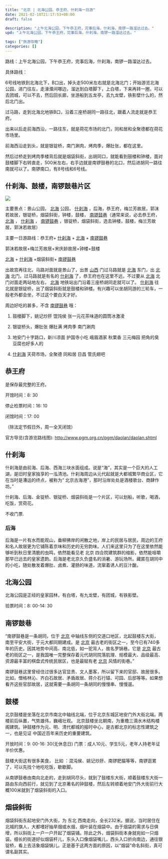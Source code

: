 ```yaml
---
title: "北京 | 北海公园、恭王府、什刹海一日游"
date: 2021-02-18T21:17:53+08:00
draft: false

description: "上午北海公园，下午恭王府，完事后海，什刹海，南锣一路溜达过去。"
upd: "上午北海公园，下午恭王府，完事后海，什刹海，南锣一路溜达过去。"

tags: ["旅游攻略"]
categories: []
---
```


路线：上午北海公园，下午恭王府，完事后海，什刹海，南锣一路溜达过去。

<!--more-->

具体路线：

6号线地铁到北海北下，B口出，掉头走500米左右就是北海北门；开始游览北海公园，进门往左，走濠濮间哪边，溜达到白塔脚下，上白塔，下来再转一圈，可以去团城，可以不去，然后回长廊，坐游船到五龙亭，去九龙壁，铁影壁什么的，然后北门出。

过马路，走到北海北地铁B口，沿着三座桥胡同一路往北，跟着人流走就是恭王府。

出来以后走前海西沿，一路往东，就是荷花市场的北门，同和居和全聚德都在荷花市场里。

前海西沿走到头，就是银锭桥，南门涮肉，烤肉季，爆肚张，都在这里。

然后过桥走到烤肉季楼背后就是烟袋斜街，出胡同口，就能看到鼓楼和钟楼，面对鼓楼脚下右转直走，500米左右，右手边就是南锣鼓巷的北口，然后进胡同一路往南就可以了。南锣南口，有8号线和6号线。

## 什刹海、鼓楼，南锣鼓巷片区

![](https://cdn.jsdelivr.net/gh/henrywu97/FigBed@master/2021/20220723152935.png)

主要景点：景山公园， [北海](http://www.mafengwo.cn/travel-scenic-spot/mafengwo/10796.html) 公园， [什刹海](http://www.mafengwo.cn/poi/3472.html) ，后海，恭王府，梅兰芳故居，郭沫若故居，银锭桥，烟袋斜街，钟楼，鼓楼， [南锣鼓巷](http://www.mafengwo.cn/poi/3511.html)（通常来说，必去恭王府， [北海](http://www.mafengwo.cn/travel-scenic-spot/mafengwo/10796.html) ， [什刹海](http://www.mafengwo.cn/poi/3472.html) ， [南锣鼓巷](http://www.mafengwo.cn/poi/3511.html) ，银锭桥，烟袋斜街，选去钟楼，鼓楼，梅兰芳故居，郭沫若故居）

主要一日游路线：恭王府+ [什刹海](http://www.mafengwo.cn/poi/3472.html) + [北海](http://www.mafengwo.cn/travel-scenic-spot/mafengwo/10796.html) + [南锣鼓巷](http://www.mafengwo.cn/poi/3511.html)

郭沫若故居+梅兰芳故居+宋庆龄故居+钟楼+鼓楼

[北海](http://www.mafengwo.cn/travel-scenic-spot/mafengwo/10796.html) + [什刹海](http://www.mafengwo.cn/poi/3472.html) +烟袋斜街+ [南锣鼓巷](http://www.mafengwo.cn/poi/3511.html)

出故宫再往北，马路对面就是景山了，出景 [山西](http://www.mafengwo.cn/travel-scenic-spot/mafengwo/13033.html) 门过马路就是 [北海](http://www.mafengwo.cn/travel-scenic-spot/mafengwo/10796.html) 东门，出 [北海](http://www.mafengwo.cn/travel-scenic-spot/mafengwo/10796.html) 北门，过马路就是有名的 [什刹海](http://www.mafengwo.cn/poi/3472.html) 了，恭王府也在这里不远，不过要从 [北海](http://www.mafengwo.cn/travel-scenic-spot/mafengwo/10796.html) 北门对面走两站地左右， [北海](http://www.mafengwo.cn/travel-scenic-spot/mafengwo/10796.html) 地铁站出门沿着三座桥胡同走就可以了。 [什刹海](http://www.mafengwo.cn/poi/3472.html) 往北就是银锭桥，出了烟袋斜街就是鼓楼和钟楼。有兴趣可以坐胡同游的三轮车，一般老外都会坐，不过这个要白天才好。

周边好吃的甚多，不含 [南锣鼓巷](http://www.mafengwo.cn/poi/3511.html) 哦：

1. 鼓楼脚下，姚记炒肝 馄饨侯 张一元花茶味道的圆筒冰激凌

2. 银锭桥头，爆肚张 爆肚满 烤肉季 南门涮肉

3. 地安门十字路口，新川凉面 护国寺小吃 峨眉酒家 秋栗香 三元梅园 把角的臭豆腐也好多人的

4. [什刹海](http://www.mafengwo.cn/poi/3472.html) 天荷市场，全聚德 同和居 日昌 管氏翅吧

## 恭王府

是保存最完整的王府。

开馆时间：8: 30

停止检票时间：16: 10

闭馆时间：17: 00

（除法定节假日外，周一全天闭馆）

官方导览(含游览路线图): http://www.pgm.org.cn/pgm/daolan/daolan.shtml

## 什刹海

什刹海是由前海、后海、西海三块水面组成。说是“海”，其实是一个巨大的人工湖，是旧时皇家独享的一泓清池。什刹海周边从元代起就是大都城繁华商业区，它在当时是漕运的终点，被称为“ 北京古海港”，那时沿岸处处是酒楼歌台、商肆作坊。”

什刹海、后海、金锭桥、银锭桥、烟袋斜街是一个片区，可以划船，听歌，喝酒，吃饭，赏荷花。

不收门票.

### 后海

后海是一片有水而能观山，垂柳拂岸的闲散之地，岸上的民居与居民，周边的王府和名人故居更为它铺陈着京味和历史的无穷韵味。人们来这里只为了在这里依然能够听到秋日里清脆的虫鸣，依然能看见老 北京 四合院建筑群的缩影，依然能咀嚼那早已远去的皇家遗韵。后海是老北京久负盛名的消暑、游玩场所。藏匿在胡同中的小吃，随处散发着爆肚、卤煮、灌肠的味道，流窜着诱人的豆汁酸。

## 北海公园

北海公园是正经的皇家园林，有白塔，有九龙壁，有团城，有铁影壁。

验票时间：8: 00-14: 30

## 南锣鼓巷

“南锣鼓巷是一条胡同，位于 [北京](https://www.mafengwo.cn/travel-scenic-spot/mafengwo/10065.html) 中轴线东侧的交道口地区，北起鼓楼东大街，南至平安大街，于元大都同期建成。是 [北京](https://www.mafengwo.cn/travel-scenic-spot/mafengwo/10065.html) 最古老的街区之一，至今已有740多年的历史。因其地势中间高、南北低，如一驼背人，故名罗锅巷。它是 [北京](https://www.mafengwo.cn/travel-scenic-spot/mafengwo/10065.html) 最古老的街区之一，是我国唯一完整保存着元代胡同院落肌理、规模最大、品级最高、资源最丰富的棋盘式传统民居区，也是最赋有老 [北京](https://www.mafengwo.cn/travel-scenic-spot/mafengwo/10065.html) 风情的街巷。”

南锣鼓巷这里曾经住过很多达官显贵、文人墨客，所以留下来的官邸、故居很多。比如，僧格林沁、齐白石故居、矛盾故居、蒋介石行辕、可园、后邸等等。如果想看齐这些官邸故居，这就需要一条胡同一条胡同的慢慢串、慢慢遛。

## 鼓楼

北京鼓楼是坐落在北京市南北中轴线北端，位于北京东城区地安门外大街北端。两楼前后纵置，气势雄伟，巍峨壮观。 北京鼓楼坐北朝南，为重檐三滴水木结构楼阁建筑。钟鼓楼作为元、明、清代都城的报时中心，是古都北京的标志性建筑之一，也是见证 中国近百年来历史的重要建筑。

开放时间：9: 00-16: 30(无休息日)
门票：成人10元、学生5元，老年人持老年证半价优惠。

鼓楼大街这有很多美食， 比如 ：混沌侯、姚记炒肝、南锣肥猫等等，南锣逛累了，可以先找个地吃吃饭，歇歇脚。

从南锣鼓巷由南向北走的，走到胡同尽头，就到了鼓楼东大街，顺着鼓楼东大街一路由东向西前行，就见到了北京著名的钟鼓楼，然后左转顺着地安门外大街前行大概100米就到了烟袋斜街的入口。

## 烟袋斜街

烟袋斜街东起地安门外大街，为 东北 西南走向，全长232米。据说，当时居住在北城的旗人，大都嗜好抽旱烟或水烟，烟叶装在烟袋中。由于烟袋的需求与日俱增，所以斜街上一户一户开起了烟袋铺。除此之外，烟袋斜街本身就宛如一只烟袋。细长的街道好似烟袋杆儿，东头入口像烟袋嘴儿，西头入口折向南边，通往银锭桥，看上去活象烟袋锅儿。正是基于这两方面的原因，以“烟袋”命名斜街，真可谓名副其实。
